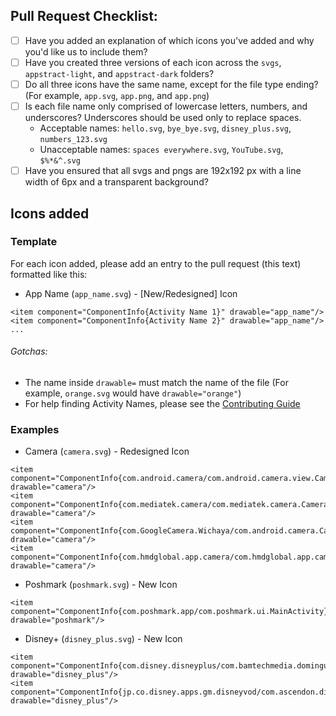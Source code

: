 ## Pull Request Checklist:

* [ ] Have you added an explanation of which icons you've added and why you'd like us to include them?
* [ ] Have you created three versions of each icon across the `svgs`, `appstract-light`, and `appstract-dark` folders?
* [ ] Do all three icons have the same name, except for the file type ending? (For example, `app.svg`, `app.png`, and `app.png`)
* [ ] Is each file name only comprised of lowercase letters, numbers, and underscores? Underscores should be used only to replace spaces.
    - Acceptable names: `hello.svg`, `bye_bye.svg`, `disney_plus.svg`, `numbers_123.svg`
    - Unacceptable names: `spaces everywhere.svg`, `YouTube.svg`, `$%*&^.svg`
* [ ] Have you ensured that all svgs and pngs are 192x192 px with a line width of 6px and a transparent background?

## Icons added

### Template

For each icon added, please add an entry to the pull request (this text) formatted like this:

* App Name (`app_name.svg`) - [New/Redesigned] Icon
```
<item component="ComponentInfo{Activity Name 1}" drawable="app_name"/>
<item component="ComponentInfo{Activity Name 2}" drawable="app_name"/>
...
```

###### Gotchas:
- The name inside `drawable=` must match the name of the file (For example, `orange.svg` would have `drawable="orange"`)
- For help finding Activity Names, please see the [Contributing Guide](https://github.com/mirrorkeydev/Appstract/blob/master/CONTRIBUTING.md)

### Examples

* Camera (`camera.svg`) - Redesigned Icon
```
<item component="ComponentInfo{com.android.camera/com.android.camera.view.CameraActivity}" drawable="camera"/>
<item component="ComponentInfo{com.mediatek.camera/com.mediatek.camera.CameraLauncher}" drawable="camera"/>
<item component="ComponentInfo{com.GoogleCamera.Wichaya/com.android.camera.CameraLauncher}" drawable="camera"/>
<item component="ComponentInfo{com.hmdglobal.app.camera/com.hmdglobal.app.camera.GuideActivity}" drawable="camera"/>
```

* Poshmark (`poshmark.svg`) - New Icon
```
<item component="ComponentInfo{com.poshmark.app/com.poshmark.ui.MainActivity}" drawable="poshmark"/>
```

* Disney+ (`disney_plus.svg`) - New Icon 
```
<item component="ComponentInfo{com.disney.disneyplus/com.bamtechmedia.dominguez.main.MainActivity}" drawable="disney_plus"/>
<item component="ComponentInfo{jp.co.disney.apps.gm.disneyvod/com.ascendon.disney.activity.DJLoaderActivity}" drawable="disney_plus"/>
```
